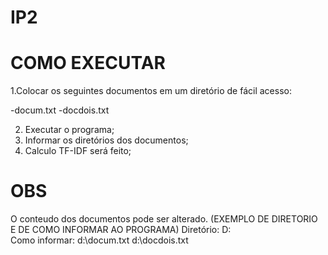 # IP2
# COMO EXECUTAR
1.Colocar os seguintes documentos em um diretório de fácil acesso:

  -docum.txt
  -docdois.txt

2. Executar o programa;
3. Informar os diretórios dos documentos;
4. Calculo TF-IDF será feito;

# OBS

O conteudo dos documentos pode ser alterado.
(EXEMPLO DE DIRETORIO E DE COMO INFORMAR AO PROGRAMA)
Diretório: D:\
Como informar: d:\docum.txt       d:\docdois.txt
